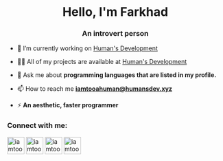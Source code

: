 <h1 align="center">Hello, I'm Farkhad</h1>
<h3 align="center">An introvert person</h3>

- 🔭 I’m currently working on [Human's Development](humansdev.xyz)

- 👨‍💻 All of my projects are available at [Human's Development](humansdev.xyz/projects/index.html)

- 💬 Ask me about **programming languages that are listed in my profile.**

- 📫 How to reach me **iamtooahuman@humansdev.xyz**

- ⚡ **An aesthetic, faster programmer**

<h3 align="left">Connect with me:</h3>
<p align="left">
<a href="https://codepen.io/iamtooahuman" target="blank"><img align="center" src="https://raw.githubusercontent.com/rahuldkjain/github-profile-readme-generator/master/src/images/icons/Social/codepen.svg" alt="iamtooahuman" height="40" width="40" /></a>
<a href="https://twitter.com/iamtooahuman" target="blank"><img align="center" src="https://raw.githubusercontent.com/rahuldkjain/github-profile-readme-generator/master/src/images/icons/Social/twitter.svg" alt="iamtooahuman" height="40" width="40" /></a>
<a href="https://instagram.com/iamtooahuman" target="blank"><img align="center" src="https://raw.githubusercontent.com/rahuldkjain/github-profile-readme-generator/master/src/images/icons/Social/instagram.svg" alt="iamtooahuman" height="40" width="40" /></a>
<a href="https://vk.com/iamtooahuman" target="blank"><img align="center" src="https://upload.wikimedia.org/wikipedia/commons/thumb/f/f3/VK_Compact_Logo_%282021-present%29.svg/2048px-VK_Compact_Logo_%282021-present%29.svg.png" alt="iamtooahuman" height="40" width="40" /></a>
